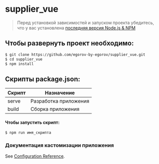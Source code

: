 # supplier_vue

> Перед установкой зависимостей и запуском проекта убедитесь, что у вас установлена [последняя версия Node.js & NPM](https://nodejs.org/en/download/current/)

##  Чтобы развернуть проект необходимо:
```sh
$ git clone https://github.com/egorov-by-egorov/supplier_vue.git
$ cd supplier_vue
$ npm install
```

## Скрипты package.json:

| Скрипт | Назначение |
| ------ | ------ |
| serve | Разработка приложения |
| build  | Сборка приложения |

#### Чтобы запустить скрипт:
```sh
$ npm run имя_скрипта
```

### Документация кастомизации приложения
See [Configuration Reference](https://cli.vuejs.org/config/).
